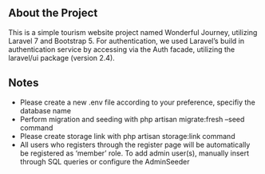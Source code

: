 ## About the Project

This is a simple tourism website project named Wonderful Journey, utilizing Laravel 7 and Bootstrap 5. 
For authentication, we used Laravel’s build in authentication service by accessing via the Auth facade, utilizing the laravel/ui package (version 2.4).

## Notes

* Please create a new .env file according to your preference, specifiy the database name
* Perform migration and seeding with php artisan migrate:fresh –seed command
* Please create storage link with php artisan storage:link command
* All users who registers through the register page will be automatically be registered as ‘member’ role. To add admin user(s), manually insert through SQL queries or configure the AdminSeeder
